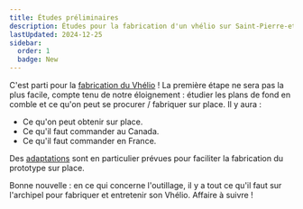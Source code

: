 ```yaml
---
title: Études préliminaires
description: Études pour la fabrication d'un vhélio sur Saint-Pierre-et-Miquelon
lastUpdated: 2024-12-25
sidebar:
  order: 1
  badge: New
---
```


C'est parti pour la [fabrication du Vhélio](/fabrication/)&nbsp;!  La première étape ne sera pas la plus facile, compte tenu de notre éloignement&nbsp;: étudier les plans de fond en comble et ce qu'on peut se procurer / fabriquer sur place. Il y aura&nbsp;:

- Ce qu'on peut obtenir sur place.
- Ce qu'il faut commander au Canada.
- Ce qu'il faut commander en France.

Des [adaptations](/vhelio-spm/adaptations/) sont en particulier prévues pour faciliter la fabrication du prototype sur place.

Bonne nouvelle&nbsp;:  en ce qui concerne l'outillage, il y a tout ce qu'il faut sur l'archipel pour fabriquer et entretenir son Vhélio. Affaire à suivre&nbsp;!
